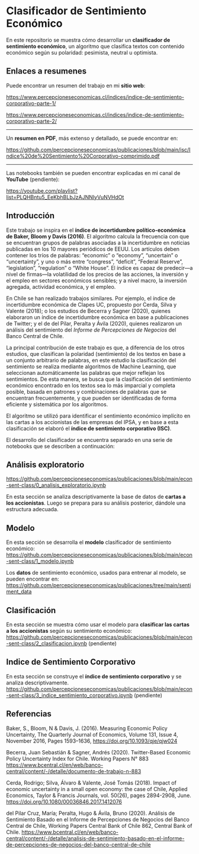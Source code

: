# Clasificador de Sentimiento Económico

En este repositorio se muestra cómo desarrollar un **clasificador de sentimiento económico**, un algoritmo que clasifica textos con contenido económico según su polaridad: pesimista, neutral u optimista.

## Enlaces a resumenes

Puede encontrar un resumen del trabajo en mi **sitio web**:

https://www.percepcioneseconomicas.cl/indices/indice-de-sentimiento-corporativo-parte-1/

https://www.percepcioneseconomicas.cl/indices/indice-de-sentimiento-corporativo-parte-2/

***

Un **resumen en PDF**, más extenso y detallado, se puede encontrar en:

https://github.com/percepcioneseconomicas/publicaciones/blob/main/isc/Indice%20de%20Sentimiento%20Corporativo-comprimido.pdf

***

Las notebooks también se pueden encontrar explicadas en mi canal de **YouTube** (pendiente): 

https://youtube.com/playlist?list=PLQHBntu5_EeKbhBLbJzAJNNIyVuNVHdOt


## Introducción 

Este trabajo se inspira en el **índice de incertidumbre político-económica de Baker, Bloom y Davis (2016)**. El algoritmo calcula la frecuencia con que se encuentran grupos de palabras asociadas a la incertidumbre en noticias publicadas en los 10 mayores periódicos de EEUU. Los artículos deben contener los tríos de palabras: “economic” o “economy”, “uncertain” o “uncertainty”, y uno o más entre “congress”, “deficit”, “Federal Reserve”, “legislation”, “regulation” o “White House”. El índice es capaz de predecir—a nivel de firmas—la volatilidad de los precios de las acciones, la inversión y el empleo en sectores económicos sensibles; y a nivel macro, la inversión agregada, actividad económica, y el empleo.

En Chile se han realizado trabajos similares. Por ejemplo, el índice de incertidumbre económica de Clapes UC, propuesto por Cerda, Silva y Valente (2018); o los estudios de Becerra y Sagner (2020), quienes elaboraron un índice de incertidumbre económica en base a publicaciones de Twitter; y el de del Pilar, Peralta y Ávila (2020), quienes realizaron un análisis del sentimiento del *Informe de Percepciones de Negocios* del Banco Central de Chile.

La principal contribución de este trabajo es que, a diferencia de los otros estudios, que clasifican la polaridad (sentimiento) de los textos en base a un conjunto arbitrario de palabras, en este estudio la clasificación del sentimiento se realiza mediante algoritmos de Machine Learning, que seleccionan automáticamente las palabras que mejor reflejan los sentimientos. De esta manera, se busca que la clasificación del sentimiento económico encontrado en los textos sea lo más imparcial y completa posible, basada en patrones y combinaciones de palabras que se encuentran frecuentemente, y que pueden ser identificadas de forma eficiente y sistemática por los algoritmos. 

El algoritmo se utilizó para identificar el sentimiento económico implícito en las cartas a los accionistas de las empresas del IPSA, y en base a esta clasificación se elaboró el **índice de sentimiento corporativo (ISC)**.

El desarrollo del clasificador se encuentra separado en una serie de notebooks que se describen a continuación:


## Análisis exploratorio

https://github.com/percepcioneseconomicas/publicaciones/blob/main/econ-sent-class/0_analisis_exploratorio.ipynb

En esta sección se analiza descriptivamente la base de datos de **cartas a los accionistas**. Luego se prepara para su análisis posterior, dándole una estructura adecuada.


## Modelo

En esta sección se desarrolla el **modelo** clasificador de sentimiento económico:
https://github.com/percepcioneseconomicas/publicaciones/blob/main/econ-sent-class/1_modelo.ipynb

Los **datos** de sentimiento económico, usados para entrenar al modelo, se pueden encontrar en:
https://github.com/percepcioneseconomicas/publicaciones/tree/main/sentiment_data


## Clasificación

En esta sección se muestra cómo usar el modelo para **clasificar las cartas a los accionistas** según su sentimiento económico:
https://github.com/percepcioneseconomicas/publicaciones/blob/main/econ-sent-class/2_clasificacion.ipynb (pendiente)

## Indice de Sentimiento Corporativo

En esta sección se construye el **índice de sentimiento corporativo** y se analiza descriptivamente.
https://github.com/percepcioneseconomicas/publicaciones/blob/main/econ-sent-class/3_indice_sentimiento_corporativo.ipynb (pendiente)


## Referencias

Baker, S., Bloom, N & Davis, J. (2016). Measuring Economic Policy Uncertainty, The Quarterly Journal of Economics, Volume 131, Issue 4, November 2016, Pages 1593–1636, https://doi.org/10.1093/qje/qjw024

Becerra, Juan Sebastián & Sagner, Andrés (2020). Twitter-Based Economic Policy Uncertainty Index for Chile. Working Papers N° 883 https://www.bcentral.cl/en/web/banco-central/content/-/detalle/documento-de-trabajo-n-883

Cerda, Rodrigo; Silva, Álvaro & Valente, José Tomás (2018). Impact of economic uncertainty in a small open economy: the case of Chile, Applied Economics, Taylor & Francis Journals, vol. 50(26), pages 2894-2908, June. https://doi.org/10.1080/00036846.2017.1412076

del Pilar Cruz, María; Peralta, Hugo & Ávila, Bruno (2020). Análisis de Sentimiento Basado en el Informe de Percepciones de Negocios del Banco Central de Chile, Working Papers Central Bank of Chile 862, Central Bank of Chile. https://www.bcentral.cl/en/web/banco-central/content/-/detalle/analisis-de-sentimiento-basado-en-el-informe-de-percepciones-de-negocios-del-banco-central-de-chile
